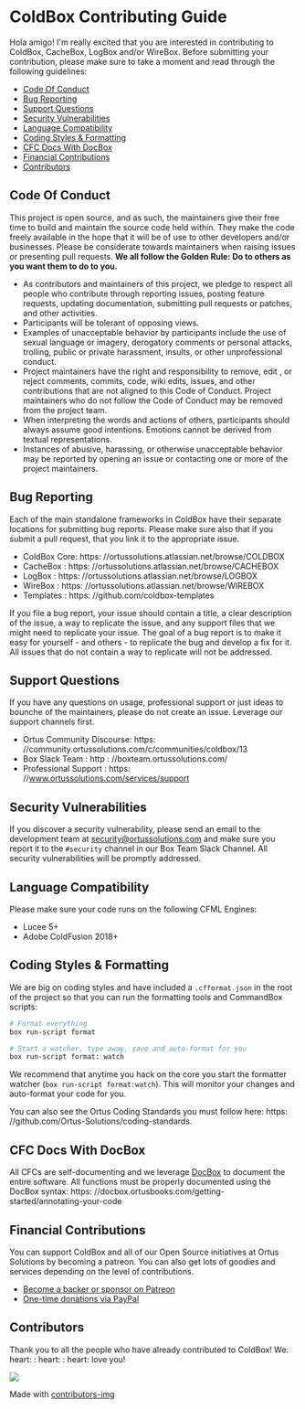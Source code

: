 # ColdBox Contributing Guide

Hola amigo! I'm really excited that you are interested in contributing to ColdBox, CacheBox, LogBox and/or WireBox. Before submitting your contribution, please make sure to take a moment and read through the following guidelines:

- [Code Of Conduct](#code-of-conduct)
- [Bug Reporting](#bug-reporting)
- [Support Questions](#support-questions)
- [Security Vulnerabilities](#security-vulnerabilities)
- [Language Compatibility](#language-compatibility)
- [Coding Styles \& Formatting](#coding-styles--formatting)
- [CFC Docs With DocBox](#cfc-docs-with-docbox)
- [Financial Contributions](#financial-contributions)
- [Contributors](#contributors)

## Code Of Conduct

This project is open source, and as such, the maintainers give their free time to build and maintain the source code held within. They make the code freely available in the hope that it will be of use to other developers and/or businesses. Please be considerate towards maintainers when raising issues or presenting pull requests.  **We all follow the Golden Rule: Do to others as you want them to do to you.**

- As contributors and maintainers of this project, we pledge to respect all people who contribute through reporting issues, posting feature requests, updating documentation, submitting pull requests or patches, and other activities.
- Participants will be tolerant of opposing views.
- Examples of unacceptable behavior by participants include the use of sexual language or imagery, derogatory comments or personal attacks, trolling, public or private harassment, insults, or other unprofessional conduct.
- Project maintainers have the right and responsibility to remove, edit    ,                                                                           or reject comments, commits, code, wiki edits, issues, and other contributions that are not aligned to this Code of Conduct. Project maintainers who do not follow the Code of Conduct may be removed from the project team.
- When interpreting the words and actions of others,               participants should always assume good intentions.  Emotions cannot be derived from textual representations.
- Instances of abusive, harassing, or otherwise unacceptable behavior may be reported by opening an issue or contacting one or more of the project maintainers.

## Bug Reporting

Each of the main standalone frameworks in ColdBox have their separate locations for submitting bug reports.  Please make sure also that if you submit a pull request, that you link it to the appropriate issue.

- ColdBox Core: https: //ortussolutions.atlassian.net/browse/COLDBOX
- CacheBox    : https: //ortussolutions.atlassian.net/browse/CACHEBOX
- LogBox      : https: //ortussolutions.atlassian.net/browse/LOGBOX
- WireBox     : https: //ortussolutions.atlassian.net/browse/WIREBOX
- Templates   : https: //github.com/coldbox-templates

If you file a bug report, your issue should contain a title, a clear description of the issue, a way to replicate the issue, and any support files that we might need to replicate your issue. The goal of a bug report is to make it easy for yourself - and others - to replicate the bug and develop a fix for it.  All issues that do not contain a way to replicate will not be addressed.

## Support Questions

If you have any questions on usage, professional support or just ideas to bounche of the maintainers, please do not create an issue.  Leverage our support channels first.

- Ortus Community Discourse: https: //community.ortussolutions.com/c/communities/coldbox/13
- Box Slack Team           : http : //boxteam.ortussolutions.com/
- Professional Support     : https: //www.ortussolutions.com/services/support

## Security Vulnerabilities

If you discover a security vulnerability, please send an email to the development team at [security@ortussolutions.com](mailto:security@ortussolutions.com?subject=security) and make sure you report it to the `#security` channel in our Box Team Slack Channel. All security vulnerabilities will be promptly addressed.

## Language Compatibility

Please make sure your code runs on the following CFML Engines:

- Lucee 5+
- Adobe ColdFusion 2018+

## Coding Styles & Formatting

We are big on coding styles and have included a `.cfformat.json` in the root of the project so that you can run the formatting tools and CommandBox scripts:

```bash
# Format everything
box run-script format

# Start a watcher, type away, save and auto-format for you
box run-script format: watch
```

We recommend that anytime you hack on the core you start the formatter watcher (`box run-script format:watch`). This will monitor your changes and auto-format your code for you.

You can also see the Ortus Coding Standards you must follow here: https: //github.com/Ortus-Solutions/coding-standards.

## CFC Docs With DocBox

All CFCs are self-documenting and we leverage [DocBox](https://docbox.ortusbooks.com/) to document the entire software.  All functions must be properly documented using the DocBox syntax: https: //docbox.ortusbooks.com/getting-started/annotating-your-code

## Financial Contributions

You can support ColdBox and all of our Open Source initiatives at Ortus Solutions by becoming a patreon.  You can also get lots of goodies and services depending on the level of contributions.

- [Become a backer or sponsor on Patreon](https://www.patreon.com/ortussolutions)
- [One-time donations via PayPal](https://www.paypal.com/paypalme/ortussolutions)

## Contributors

Thank you to all the people who have already contributed to ColdBox! We: heart: : heart: : heart: love you!

<a   href = "https://github.com/coldbox/coldbox-platform/graphs/contributors">
<img src  = "https://contrib.rocks/image?repo=coldbox/coldbox-platform"/>
</a>

Made with [contributors-img](https://contrib.rocks)

